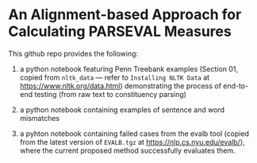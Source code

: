 # An Alignment-based Approach for Calculating PARSEVAL Measures

This github repo provides the following: 

1. a python notebook featuring Penn Treebank examples (Section 01, copied from `nltk_data` — refer to `Installing NLTK Data` at https://www.nltk.org/data.html) demonstrating the process of end-to-end testing (from raw text to constituency parsing)

2. a python notebook containing examples of sentence and word mismatches 

3. a pyhton notebook containing failed cases from the evalb tool (copied from the latest version of `EVALB.tgz` at https://nlp.cs.nyu.edu/evalb/), where the current proposed method successfully evaluates them. 
